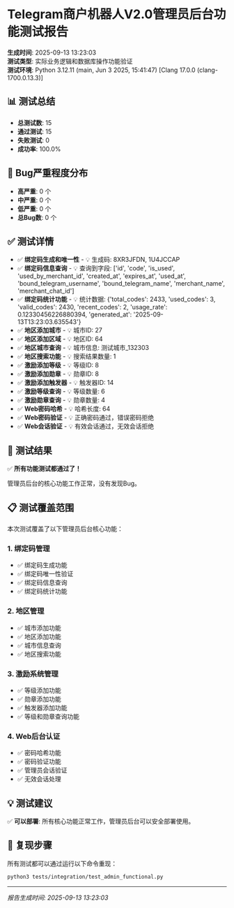 
# Telegram商户机器人V2.0管理员后台功能测试报告

**生成时间**: 2025-09-13 13:23:03  
**测试类型**: 实际业务逻辑和数据库操作功能验证  
**测试环境**: Python 3.12.11 (main, Jun  3 2025, 15:41:47) [Clang 17.0.0 (clang-1700.0.13.3)]

## 📊 测试总结

- **总测试数**: 15
- **通过测试**: 15 
- **失败测试**: 0
- **成功率**: 100.0%

## 🐛 Bug严重程度分布

- **高严重**: 0 个
- **中严重**: 0 个  
- **低严重**: 0 个
- **总Bug数**: 0 个

## ✅ 测试详情

- ✅ **绑定码生成和唯一性** - 💡 生成码: 8XR3JFDN, 1U4JCCAP
- ✅ **绑定码信息查询** - 💡 查询到字段: ['id', 'code', 'is_used', 'used_by_merchant_id', 'created_at', 'expires_at', 'used_at', 'bound_telegram_username', 'bound_telegram_name', 'merchant_name', 'merchant_chat_id']
- ✅ **绑定码统计功能** - 💡 统计数据: {'total_codes': 2433, 'used_codes': 3, 'valid_codes': 2430, 'recent_codes': 2, 'usage_rate': 0.12330456226880394, 'generated_at': '2025-09-13T13:23:03.635543'}
- ✅ **地区添加城市** - 💡 城市ID: 27
- ✅ **地区添加区域** - 💡 地区ID: 64
- ✅ **地区城市查询** - 💡 城市信息: 测试城市_132303
- ✅ **地区搜索功能** - 💡 搜索结果数量: 1
- ✅ **激励添加等级** - 💡 等级ID: 8
- ✅ **激励添加勋章** - 💡 勋章ID: 8
- ✅ **激励添加触发器** - 💡 触发器ID: 14
- ✅ **激励等级查询** - 💡 等级数量: 6
- ✅ **激励勋章查询** - 💡 勋章数量: 4
- ✅ **Web密码哈希** - 💡 哈希长度: 64
- ✅ **Web密码验证** - 💡 正确密码通过，错误密码拒绝
- ✅ **Web会话验证** - 💡 有效会话通过，无效会话拒绝

## 🎉 测试结果

✅ **所有功能测试都通过了！**

管理员后台的核心功能工作正常，没有发现Bug。

## 📋 测试覆盖范围

本次测试覆盖了以下管理员后台核心功能：

### 1. 绑定码管理
- ✅ 绑定码生成功能
- ✅ 绑定码唯一性验证
- ✅ 绑定码信息查询
- ✅ 绑定码统计功能

### 2. 地区管理
- ✅ 城市添加功能
- ✅ 地区添加功能  
- ✅ 城市信息查询
- ✅ 地区搜索功能

### 3. 激励系统管理
- ✅ 等级添加功能
- ✅ 勋章添加功能
- ✅ 触发器添加功能
- ✅ 等级和勋章查询功能

### 4. Web后台认证
- ✅ 密码哈希功能
- ✅ 密码验证功能
- ✅ 管理员会话验证
- ✅ 无效会话处理

## 💡 测试建议



✅ **可以部署**: 所有核心功能正常工作，管理员后台可以安全部署使用。

## 🔄 复现步骤

所有测试都可以通过运行以下命令重现：
```bash
python3 tests/integration/test_admin_functional.py
```

---
*报告生成时间: 2025-09-13 13:23:03*
